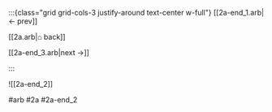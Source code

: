:::{class="grid grid-cols-3 justify-around text-center w-full"}
[[2a-end_1.arb|← prev]]

[[2a.arb|⌂ back]]

[[2a-end_3.arb|next →]]

:::

![[2a-end_2]]

#arb #2a #2a-end_2

